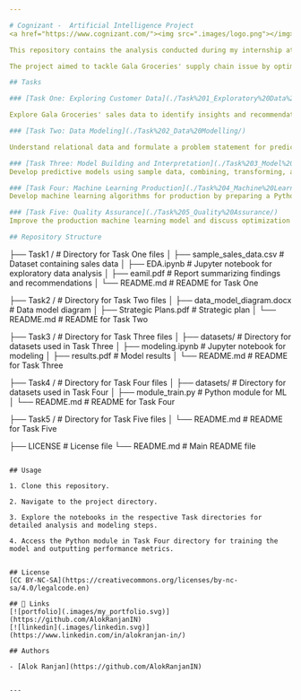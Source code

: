 ```yaml
---

# Cognizant -  Artificial Intelligence Project
<a href="https://www.cognizant.com/"><img src=".images/logo.png"></img></a>

This repository contains the analysis conducted during my internship at Cognizant. 

The project aimed to tackle Gala Groceries' supply chain issue by optimizing item stocking to enhance cost efficiency and customer satisfaction by exploring sales data, understanding relational data, building predictive models, and deploying ML algorithms for production.

## Tasks

### [Task One: Exploring Customer Data](./Task%201_Exploratory%20Data%20Analysis/)

Explore Gala Groceries' sales data to identify insights and recommendations for optimizing stock levels.

### [Task Two: Data Modeling](./Task%202_Data%20Modelling/)

Understand relational data and formulate a problem statement for predicting stock levels based on sales and sensor data.

### [Task Three: Model Building and Interpretation](./Task%203_Model%20Building%20and%20Interpretation/)
Develop predictive models using sample data, combining, transforming, and modeling three datasets effectively to address the business problem statement.

### [Task Four: Machine Learning Production](./Task%204_Machine%20Learning%20Production/)
Develop machine learning algorithms for production by preparing a Python module for training models and outputting performance metrics.

### [Task Five: Quality Assurance](./Task%205_Quality%20Assurance/)
Improve the production machine learning model and discuss optimization strategies with the ML engineering team for better performance before integration.

## Repository Structure

```
├── Task1 /                      # Directory for Task One files
│   ├── sample_sales_data.csv    # Dataset containing sales data
│   ├── EDA.ipynb                # Jupyter notebook for exploratory data analysis
│   ├── eamil.pdf                # Report summarizing findings and recommendations
│   └── README.md                # README for Task One

├── Task2 /                      # Directory for Task Two files
│   ├── data_model_diagram.docx  # Data model diagram
│   ├── Strategic Plans.pdf      # Strategic plan
│   └── README.md                # README for Task Two

├── Task3 /                      # Directory for Task Three files
│   ├── datasets/                # Directory for datasets used in Task Three
│   ├── modeling.ipynb           # Jupyter notebook for modeling
│   ├── results.pdf              # Model results
│   └── README.md                # README for Task Three

├── Task4 /                      # Directory for Task Four files
│   ├── datasets/                # Directory for datasets used in Task Four
│   ├── module_train.py          # Python module for ML
│   └── README.md                # README for Task Four

├── Task5 /                      # Directory for Task Five files
│   └── README.md                # README for Task Five

├── LICENSE                      # License file
└── README.md                    # Main README file
```

## Usage

1. Clone this repository.

2. Navigate to the project directory.

3. Explore the notebooks in the respective Task directories for detailed analysis and modeling steps.

4. Access the Python module in Task Four directory for training the model and outputting performance metrics.


## License
[CC BY-NC-SA](https://creativecommons.org/licenses/by-nc-sa/4.0/legalcode.en)

## 🔗 Links
[![portfolio](.images/my_portfolio.svg)](https://github.com/AlokRanjanIN)
[![linkedin](.images/linkedin.svg)](https://www.linkedin.com/in/alokranjan-in/)

## Authors

- [Alok Ranjan](https://github.com/AlokRanjanIN)
  
   
---
```




